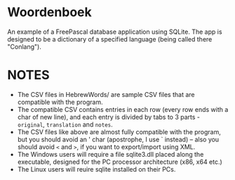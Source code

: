 # Woordenboek
An example of a FreePascal database application using SQLite. The app is designed to be a dictionary of a specified language (being called there "Conlang").

# NOTES
- The CSV files in HebrewWords/ are sample CSV files that are compatible with the program.
- The compatible CSV contains entries in each row (every row ends with a char of new line), and each entry is divided by tabs to 3 parts - `original`, `translation` and `notes`.
- The CSV files like above are almost fully compatible with the program, but you should avoid an ' char (apostrophe, I use \` instead) – also you should avoid `<` and `>`, if you want to export/import using XML.
- The Windows users will require a file sqlite3.dll placed along the executable, designed for the PC processor architecture (x86, x64 etc.)
- The Linux users will reuire sqlite installed on their PCs.